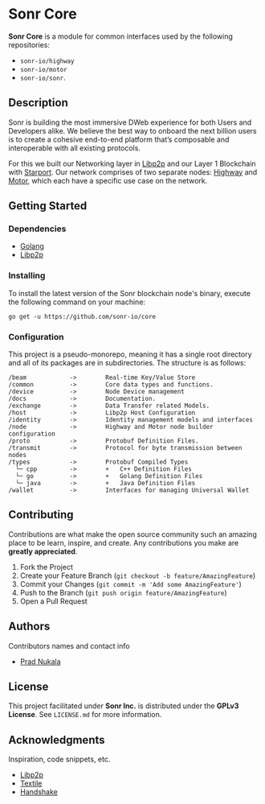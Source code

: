 
# Sonr Core

**Sonr Core** is a module for common interfaces used by the following repositories:

- `sonr-io/highway`
- `sonr-io/motor`
- `sonr-io/sonr`.

## Description

Sonr is building the most immersive DWeb experience for both Users and Developers alike. We believe the best way to onboard the next billion users is to create a cohesive end-to-end platform that’s composable and interoperable with all existing protocols.

For this we built our Networking layer in [Libp2p](“https://libp2p.io”) and our Layer 1 Blockchain with [Starport](“https://starport.com”). Our network comprises of two separate nodes: [Highway](“https://github.com/sonr-io/highway”) and [Motor](“https://github.com/sonr-io/motor”), which each have a specific use case on the network.

## Getting Started

### Dependencies

- [Golang](https://go.dev)
- [Libp2p](https://libp2p.io)

### Installing

To install the latest version of the Sonr blockchain node's binary, execute the following command on your machine:

``` shell
go get -u https://github.com/sonr-io/core
```

### Configuration

This project is a pseudo-monorepo, meaning it has a single root directory and all of its packages are in subdirectories. The structure is as follows:

``` text
/beam            ->        Real-time Key/Value Store
/common          ->        Core data types and functions.
/device          ->        Node Device management
/docs            ->        Documentation.
/exchange        ->        Data Transfer related Models.
/host            ->        Libp2p Host Configuration
/identity        ->        Identity management models and interfaces
/node            ->        Highway and Motor node builder configuration
/proto           ->        Protobuf Definition Files.
/transmit        ->        Protocol for byte transmission between nodes
/types           ->        Protobuf Compiled Types
  └─ cpp         ->        +   C++ Definition Files
  └─ go          ->        +   Golang Definition Files
  └─ java        ->        +   Java Definition Files
/wallet          ->        Interfaces for managing Universal Wallet
```

## Contributing

Contributions are what make the open source community such an amazing place to be learn, inspire, and create. Any contributions you make are **greatly appreciated**.

1. Fork the Project
2. Create your Feature Branch (`git checkout -b feature/AmazingFeature`)
3. Commit your Changes (`git commit -m 'Add some AmazingFeature'`)
4. Push to the Branch (`git push origin feature/AmazingFeature`)
5. Open a Pull Request

## Authors

Contributors names and contact info

- [Prad Nukala](“https://github.com/prnk28”)

## License

This project facilitated under **Sonr Inc.** is distributed under the **GPLv3 License**. See `LICENSE.md` for more information.

## Acknowledgments

Inspiration, code snippets, etc.

- [Libp2p](https://libp2p.io/)
- [Textile](https://www.textile.io/)
- [Handshake](https://handshake.org/)
